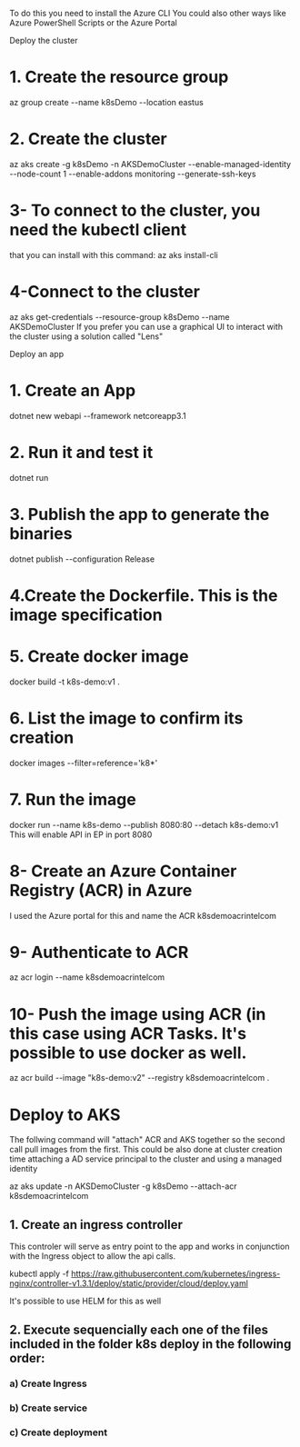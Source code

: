 To do this you need to install the Azure CLI
You could also other ways like Azure PowerShell Scripts
or the Azure Portal

Deploy the cluster

# 1. Create the resource group

az group create --name k8sDemo --location eastus

# 2. Create the cluster

az aks create -g k8sDemo -n AKSDemoCluster --enable-managed-identity --node-count 1 --enable-addons monitoring --generate-ssh-keys

# 3- To connect to the cluster, you need the kubectl client

that you can install with this command:
az aks install-cli

# 4-Connect to the cluster

az aks get-credentials --resource-group k8sDemo --name AKSDemoCluster
If you prefer you can use a graphical UI to interact with the cluster
using a solution called "Lens"

Deploy an app

# 1. Create an App

dotnet new webapi --framework netcoreapp3.1

# 2. Run it and test it

dotnet run

# 3. Publish the app to generate the binaries

dotnet publish --configuration Release

# 4.Create the Dockerfile. This is the image specification

# 5. Create docker image

docker build -t k8s-demo:v1 .

# 6. List the image to confirm its creation

docker images --filter=reference='k8\*'

# 7. Run the image

docker run --name k8s-demo --publish 8080:80 --detach k8s-demo:v1
This will enable API in EP in port 8080

# 8- Create an Azure Container Registry (ACR) in Azure

I used the Azure portal for this and name the ACR k8sdemoacrintelcom

# 9- Authenticate to ACR

az acr login --name k8sdemoacrintelcom

# 10- Push the image using ACR (in this case using ACR Tasks. It's possible to use docker as well.

az acr build --image "k8s-demo:v2" --registry k8sdemoacrintelcom .

# Deploy to AKS

<p>
The follwing command will "attach" ACR and AKS together so the second call pull
images from the first. This could be also done at cluster creation time attaching
a AD service principal to the cluster and using a managed identity
</p>
az aks update -n AKSDemoCluster -g k8sDemo --attach-acr k8sdemoacrintelcom

## 1. Create an ingress controller
   This controler will serve as entry point to the app
   and works in conjunction with the Ingress object to
   allow the api calls.

kubectl apply -f https://raw.githubusercontent.com/kubernetes/ingress-nginx/controller-v1.3.1/deploy/static/provider/cloud/deploy.yaml

It's possible to use HELM for this as well

## 2. Execute sequencially each one of the files included in the folder k8s deploy in the following order:
### a) Create Ingress
### b) Create service
### c) Create deployment

